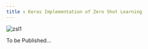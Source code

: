 ```yaml
---
title : Keras Implementation of Zero Shot Learning
---
```


![zsl1](https://miro.medium.com/max/958/1*mFngdvjg0xsrt9wLHm7xFQ.png)

To be Published...
